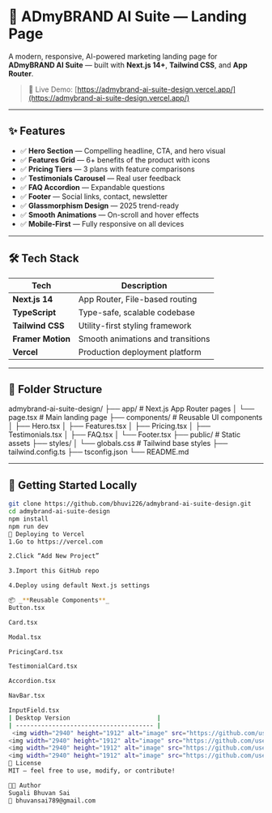 # 🌟 ADmyBRAND AI Suite — Landing Page

A modern, responsive, AI-powered marketing landing page for **ADmyBRAND AI Suite** — built with **Next.js 14+**, **Tailwind CSS**, and **App Router**.

> 🚀 Live Demo: [https://admybrand-ai-suite-design.vercel.app/](https://admybrand-ai-suite-design.vercel.app/) 

---

## ✨ Features

- ✅ **Hero Section** — Compelling headline, CTA, and hero visual
- ✅ **Features Grid** — 6+ benefits of the product with icons
- ✅ **Pricing Tiers** — 3 plans with feature comparisons
- ✅ **Testimonials Carousel** — Real user feedback
- ✅ **FAQ Accordion** — Expandable questions
- ✅ **Footer** — Social links, contact, newsletter
- ✅ **Glassmorphism Design** — 2025 trend-ready
- ✅ **Smooth Animations** — On-scroll and hover effects
- ✅ **Mobile-First** — Fully responsive on all devices

---

## 🛠 Tech Stack

| Tech         | Description                          |
|--------------|--------------------------------------|
| **Next.js 14** | App Router, File-based routing     |
| **TypeScript** | Type-safe, scalable codebase       |
| **Tailwind CSS** | Utility-first styling framework  |
| **Framer Motion** | Smooth animations and transitions |
| **Vercel**      | Production deployment platform    |

---

## 🧩 Folder Structure
admybrand-ai-suite-design/
├── app/ # Next.js App Router pages
│ └── page.tsx # Main landing page
├── components/ # Reusable UI components
│ ├── Hero.tsx
│ ├── Features.tsx
│ ├── Pricing.tsx
│ ├── Testimonials.tsx
│ ├── FAQ.tsx
│ └── Footer.tsx
├── public/ # Static assets
├── styles/
│ └── globals.css # Tailwind base styles
├── tailwind.config.ts
├── tsconfig.json
└── README.md



---

## 🚀 Getting Started Locally

```bash
git clone https://github.com/bhuvi226/admybrand-ai-suite-design.git
cd admybrand-ai-suite-design
npm install
npm run dev
🔗 Deploying to Vercel
1.Go to https://vercel.com

2.Click “Add New Project”

3.Import this GitHub repo

4.Deploy using default Next.js settings

📦 _**Reusable Components**_
Button.tsx

Card.tsx

Modal.tsx

PricingCard.tsx

TestimonialCard.tsx

Accordion.tsx

NavBar.tsx

InputField.tsx
| Desktop Version                        |                         
| -------------------------------------- | 
 <img width="2940" height="1912" alt="image" src="https://github.com/user-attachments/assets/7f133ea9-3e76-47d2-809a-5749e7a78488" />
<img width="2940" height="1912" alt="image" src="https://github.com/user-attachments/assets/142a82f3-a6a8-4312-8f41-bfcd20dec5a9" />
<img width="2940" height="1912" alt="image" src="https://github.com/user-attachments/assets/4ade892b-966c-4e26-95f5-2a454edbe740" />
<img width="2940" height="1912" alt="image" src="https://github.com/user-attachments/assets/c739ac73-7e32-4e83-be4e-517b18571fca" />
📄 License
MIT — feel free to use, modify, or contribute!

👨‍💻 Author
Sugali Bhuvan Sai
📧 bhuvansai789@gmail.com

